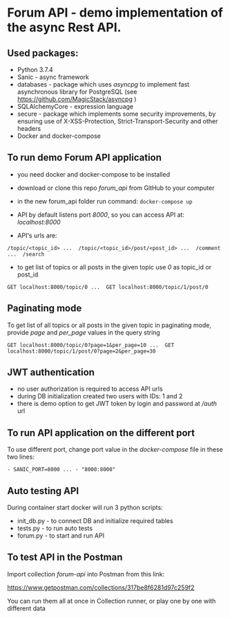 # Forum API - demo implementation of the async Rest API.

## Used packages:
- Python 3.7.4
- Sanic - async framework
- databases - package which uses *asyncpg* to implement fast asynchronous library for PostgreSQL  (see https://github.com/MagicStack/asyncpg )
- SQLAlchemyCore - expression language
- secure - package which implements some security improvements, by ensuring use of X-XSS-Protection, Strict-Transport-Security and other headers 
- Docker and docker-compose

## To run demo Forum API application
- you need docker and docker-compose to be installed
- download or clone this repo *forum_api* from GitHub to your computer
- in the new forum_api folder run command: 
`
docker-compose up
`

- API by default listens port *8000*, so you can access API at: *localhost:8000*
- API's urls are:

`
/topic/<topic_id> ... 
/topic/<topic_id>/post/<post_id> ... 
/comment ... 
/search
`

- to get list of topics or all posts in the given topic use *0* as topic_id or post_id

`
GET localhost:8000/topic/0 ... 
GET localhost:8000/topic/1/post/0
`

## Paginating mode
To get list of all topics or all posts in the given topic in paginating mode, provide *page* and *per_page* values in the query string

`
GET localhost:8000/topic/0?page=1&per_page=10 ... 
GET localhost:8000/topic/1/post/0?page=2&per_page=30
`

## JWT authentication 
- no user authorization is required to access API urls 
- during DB initialization created two users with IDs: 1 and 2
- there is demo option to get JWT token by login and password at */auth* url


## To run API application on the different port
To use different port, change port value in the *docker-compose* file in these two lines:

`
    - SANIC_PORT=8000
    ...
    - "8000:8000"
`
## Auto testing API
During container start docker will run 3 python scripts:
- init_db.py - to connect DB and initialize required tables
- tests.py - to run auto tests 
- forum.py - to start and run API 

## To test API in the Postman
Import collection *forum-api* into Postman from this link:

https://www.getpostman.com/collections/317be8f6281d97c259f2

You can run them all at once in Collection runner, or play one by one with different data

